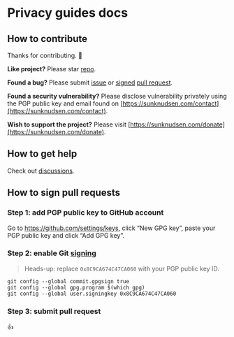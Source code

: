 <!--
Title: Privacy guides docs
Description: Learn how to contribute, get help and sign privacy guides pull requests.
Author: Sun Knudsen <https://github.com/sunknudsen>
Contributors: Sun Knudsen <https://github.com/sunknudsen>
Reviewers:
Publication date: 2020-09-10T14:14:21.000Z
Listed: false
Pinned:
-->

# Privacy guides docs

## How to contribute

Thanks for contributing. 🙌

**Like project?** Please star [repo](https://github.com/sunknudsen/privacy-guides).

**Found a bug?** Please submit [issue](https://github.com/sunknudsen/privacy-guides/issues) or [signed](#how-to-sign-pull-requests) [pull request](https://github.com/sunknudsen/privacy-guides/pulls).

**Found a security vulnerability?** Please disclose vulnerability privately using the PGP public key and email found on [https://sunknudsen.com/contact](https://sunknudsen.com/contact).

**Wish to support the project?** Please visit [https://sunknudsen.com/donate](https://sunknudsen.com/donate).

## How to get help

Check out [discussions](https://github.com/sunknudsen/privacy-guides/discussions).

## How to sign pull requests

### Step 1: add PGP public key to GitHub account

Go to https://github.com/settings/keys, click “New GPG key”, paste your PGP public key and click “Add GPG key”.

### Step 2: enable Git [signing](https://git-scm.com/book/en/v2/Git-Tools-Signing-Your-Work)

> Heads-up: replace `0x8C9CA674C47CA060` with your PGP public key ID.

```shell
git config --global commit.gpgsign true
git config --global gpg.program $(which gpg)
git config --global user.signingkey 0x8C9CA674C47CA060
```

### Step 3: submit pull request

👍

